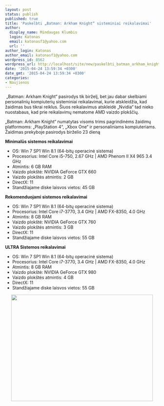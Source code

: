```yaml
---
layout: post
status: publish
published: true
title: 'Paskelbti „Batman: Arkham Knight“ sisteminiai reikalavimai'
author:
  display_name: Mindaugas Klumbis
  login: Katonas
  email: katonasf1@yahoo.com
  url: ''
author_login: Katonas
author_email: katonasf1@yahoo.com
wordpress_id: 8562
wordpress_url: http://localhost/site/new/paskelbti_batman_arkham_knight_sisteminiai_reikalavimai/
date: '2015-04-24 13:59:34 +0300'
date_gmt: '2015-04-24 13:59:34 +0300'
categories:
- Naujienos
---
```

<p>
	&nbsp;&bdquo;Batman: Arkham Knight&ldquo; pasirodys tik birželį, bet jau dabar skelbiami personalinių kompiuterių sisteminiai reikalavimai, kurie atskleidžia, kad žaidimas bus tikrai reiklus. &Scaron;iuos reikalavimus atskleidė &bdquo;Nvidia&ldquo; tad nieko nuostabaus, kad prie reikalavimų nematome AMD vaizdo plok&scaron;čių.</p>
<p>
	&bdquo;Batman: Arkham Knight&ldquo; numatytas visoms trims pagrindinėms žaidimų platformoms: &bdquo;PlayStation 4&ldquo;, &bdquo;Xbox One&ldquo; ir personaliniams kompiuteriams. Žaidimas prekyboje pasirodys birželio 23 dieną</p>
<p>
	<strong>Minimalūs sistemos reikalavimai</strong></p>
<ul>
<li>
		OS: Win 7 SP1 Win 8.1 (64-bitų operacinė sistema)</li>
<li>
		Procesorius: Intel Core i5-750, 2.67 GHz | AMD Phenom II X4 965 3.4 GHz</li>
<li>
		Atmintis: 6 GB RAM</li>
<li>
		Vaizdo plok&scaron;tė: NVIDIA GeForce GTX 660</li>
<li>
		Vaizdo plok&scaron;tės atmintis: 2 GB</li>
<li>
		DirectX: 11</li>
<li>
		Standžiajame diske laisvos vietos: 45 GB</li>
</ul>
<p>
	<strong>Rekomenduojami sistemos reikalavimai</strong></p>
<ul>
<li>
		OS: Win 7 SP1 Win 8.1 (64-bitų operacinė sistema)</li>
<li>
		Procesorius: Intel Core i7-3770, 3.4 GHz | AMD FX-8350, 4.0 GHz</li>
<li>
		Atmintis: 8 GB RAM</li>
<li>
		Vaizdo plok&scaron;tė: NVIDIA GeForce GTX 760</li>
<li>
		Vaizdo plok&scaron;tės atmintis: 3 GB</li>
<li>
		DirectX: 11</li>
<li>
		Standžiajame diske laisvos vietos: 55 GB</li>
</ul>
<p>
	<strong>ULTRA Sistemos reikalavimai</strong></p>
<ul>
<li>
		OS: Win 7 SP1 Win 8.1 (64-bitų operacinė sistema)</li>
<li>
		Procesorius: Intel Core i7-3770, 3.4 GHz | AMD FX-8350, 4.0 GHz</li>
<li>
		Atmintis: 8 GB RAM</li>
<li>
		Vaizdo plok&scaron;tė: NVIDIA GeForce GTX 980</li>
<li>
		Vaizdo plok&scaron;tės atmintis: 4 GB</li>
<li>
		DirectX: 11</li>
<li>
		Standžiajame diske laisvos vietos: 55 GB</li>
</ul>
<p style="text-align: center;">
	<a href="http://technews.lt/userfiles/e2756dea181cf024f18450c9d5f88301_L.jpg"><img alt="" src="http://technews.lt/userfiles/e2756dea181cf024f18450c9d5f88301_L.jpg" style="width: 464px; height: 348px;" /></a></p>
